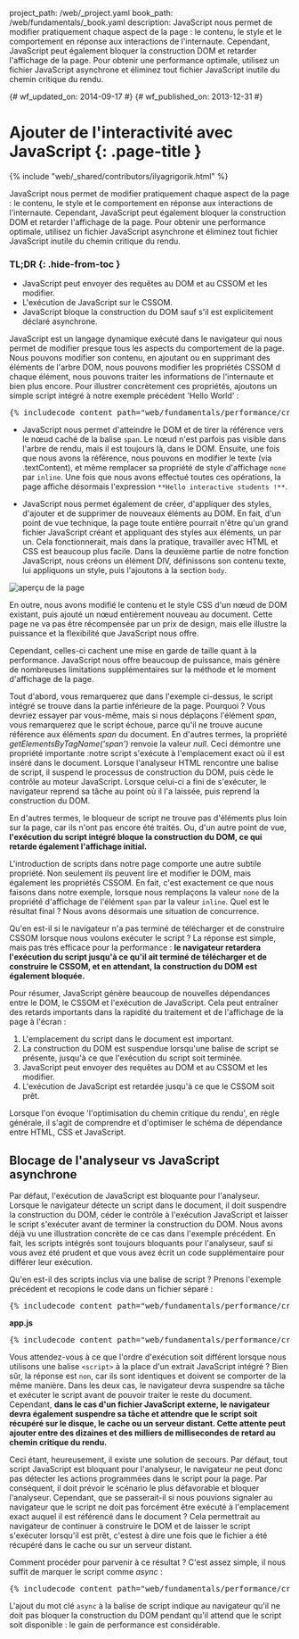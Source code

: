 project_path: /web/_project.yaml
book_path: /web/fundamentals/_book.yaml
description: JavaScript nous permet de modifier pratiquement chaque aspect de la page : le contenu, le style et le comportement en réponse aux interactions de l'internaute. Cependant, JavaScript peut également bloquer la construction DOM et retarder l'affichage de la page. Pour obtenir une performance optimale, utilisez un fichier JavaScript asynchrone et éliminez tout fichier JavaScript inutile du chemin critique du rendu.

{# wf_updated_on: 2014-09-17 #}
{# wf_published_on: 2013-12-31 #}

# Ajouter de l'interactivité avec JavaScript {: .page-title }

{% include "web/_shared/contributors/ilyagrigorik.html" %}


JavaScript nous permet de modifier pratiquement chaque aspect de la page : le contenu, le style et le comportement en réponse aux interactions de l'internaute. Cependant, JavaScript peut également bloquer la construction DOM et retarder l'affichage de la page. Pour obtenir une performance optimale, utilisez un fichier JavaScript asynchrone et éliminez tout fichier JavaScript inutile du chemin critique du rendu.



### TL;DR {: .hide-from-toc }
- JavaScript peut envoyer des requêtes au DOM et au CSSOM et les modifier.
- L'exécution de JavaScript sur le CSSOM.
- JavaScript bloque la construction du DOM sauf s'il est explicitement déclaré asynchrone.


JavaScript est un langage dynamique exécuté dans le navigateur qui nous permet de modifier presque tous les aspects du comportement de la page. Nous pouvons modifier son contenu, en ajoutant ou en supprimant des éléments de l'arbre DOM, nous pouvons modifier les propriétés CSSOM d chaque élément, nous pouvons traiter les informations de l'internaute et bien plus encore. Pour illustrer concrètement ces propriétés, ajoutons un simple script intégré à notre exemple précédent 'Hello World' :

<pre class="prettyprint">
{% includecode content_path="web/fundamentals/performance/critical-rendering-path/_code/script.html" region_tag="full" %}
</pre>

* JavaScript nous permet d'atteindre le DOM et de tirer la référence vers le nœud caché de la balise `span`. Le nœud n'est parfois pas visible dans l'arbre de rendu, mais il est toujours là, dans le DOM. Ensuite, une fois que nous avons la référence, nous pouvons en modifier le texte (via .textContent), et même remplacer sa propriété de style d'affichage `none` par `inline`. Une fois que nous avons effectué toutes ces opérations, la page affiche désormais l'expression `**Hello interactive students !**`.

* JavaScript nous permet également de créer, d'appliquer des styles, d'ajouter et de supprimer de nouveaux éléments au DOM. En fait, d'un point de vue technique, la page toute entière pourrait n'être qu'un grand fichier JavaScript créant et appliquant des styles aux éléments, un par un. Cela fonctionnerait, mais dans la pratique, travailler avec HTML et CSS est beaucoup plus facile. Dans la deuxième partie de notre fonction JavaScript, nous créons un élément DIV, définissons son contenu texte, lui appliquons un style, puis l'ajoutons à la section `body`.

<img src="images/device-js-small.png" class="center" alt="aperçu de la page">

En outre, nous avons modifié le contenu et le style CSS d'un nœud de DOM existant, puis ajouté un nœud entièrement nouveau au document. Cette page ne va pas être récompensée par un prix de design, mais elle illustre la puissance et la flexibilité que JavaScript nous offre.

Cependant, celles-ci cachent une mise en garde de taille quant à la performance. JavaScript nous offre beaucoup de puissance, mais génère de nombreuses limitations supplémentaires sur la méthode et le moment d'affichage de la page.

Tout d'abord, vous remarquerez que dans l'exemple ci-dessus, le script intégré se trouve dans la partie inférieure de la page. Pourquoi ? Vous devriez essayer par vous-même, mais si nous déplaçons l'élément _span_, vous remarquerez que le script échoue, parce qu'il ne trouve aucune référence aux éléments _span_ du document. En d'autres termes, la propriété _getElementsByTagName('span')_ renvoie la valeur _null_. Ceci démontre une propriété importante :notre script s'exécute à l'emplacement exact où il est inséré dans le document. Lorsque l'analyseur HTML rencontre une balise de script, il suspend le processus de construction du DOM, puis cède le contrôle au moteur JavaScript. Lorsque celui-ci a fini de s'exécuter, le navigateur reprend sa tâche au point où il l'a laissée, puis reprend la construction du DOM.

En d'autres termes, le bloqueur de script ne trouve pas d'éléments plus loin sur la page, car ils n'ont pas encore été traités. Ou, d'un autre point de vue, **l'exécution du script intégré bloque la construction du DOM, ce qui retarde également l'affichage initial.**

L'introduction de scripts dans notre page comporte une autre subtile propriété. Non seulement ils peuvent lire et modifier le DOM, mais également les propriétés CSSOM. En fait, c'est exactement ce que nous faisons dans notre exemple, lorsque nous remplaçons la valeur `none` de la propriété d'affichage de l'élément `span` par la valeur `inline`. Quel est le résultat final ? Nous avons désormais une situation de concurrence.

Qu'en est-il si le navigateur n'a pas terminé de télécharger et de construire CSSOM lorsque nous voulons exécuter le script ? La réponse est simple, mais pas très efficace pour la performance : **le navigateur retardera l'exécution du script jusqu'à ce qu'il ait terminé de télécharger et de construire le CSSOM, et en attendant, la construction du DOM est également bloquée.**

Pour résumer, JavaScript génère beaucoup de nouvelles dépendances entre le DOM, le CSSOM et l'exécution de JavaScript. Cela peut entraîner des retards importants dans la rapidité du traitement et de l'affichage de la page à l'écran :

1. L'emplacement du script dans le document est important.
2. La construction du DOM est suspendue lorsqu'une balise de script se présente, jusqu'à ce que l'exécution du script soit terminée.
3. JavaScript peut envoyer des requêtes au DOM et au CSSOM et les modifier.
4. L'exécution de JavaScript est retardée jusqu'à ce que le CSSOM soit prêt.

Lorsque l'on évoque 'l'optimisation du chemin critique du rendu', en règle générale, il s'agit de comprendre et d'optimiser le schéma de dépendance entre HTML, CSS et JavaScript.


## Blocage de l'analyseur vs JavaScript asynchrone

Par défaut, l'exécution de JavaScript est bloquante pour l'analyseur. Lorsque le navigateur détecte un script dans le document, il doit suspendre la construction du DOM, céder le contrôle à l'exécution JavaScript et laisser le script s'exécuter avant de terminer la construction du DOM. Nous avons déjà vu une illustration concrète de ce cas dans l'exemple précédent. En fait, les scripts intégrés sont toujours bloquants pour l'analyseur, sauf si vous avez été prudent et que vous avez écrit un code supplémentaire pour différer leur exécution.

Qu'en est-il des scripts inclus via une balise de script ? Prenons l'exemple précédent et recopions le code dans un fichier séparé :

<pre class="prettyprint">
{% includecode content_path="web/fundamentals/performance/critical-rendering-path/_code/split_script.html" region_tag="full" %}
</pre>

**app.js**

<pre class="prettyprint">
{% includecode content_path="web/fundamentals/performance/critical-rendering-path/_code/app.js" region_tag="full"   adjust_indentation="auto" %}
</pre>

Vous attendez-vous à ce que l'ordre d'exécution soit différent lorsque nous utilisons une balise `<script>` à la place d'un extrait JavaScript intégré ? Bien sûr, la réponse est `non`, car ils sont identiques et doivent se comporter de la même manière. Dans les deux cas, le navigateur devra suspendre sa tâche et exécuter le script avant de pouvoir traiter le reste du document. Cependant, **dans le cas d'un fichier JavaScript externe, le navigateur devra également suspendre sa tâche et attendre que le script soit récupéré sur le disque, le cache ou un serveur distant. Cette attente peut ajouter entre des dizaines et des milliers de millisecondes de retard au chemin critique du rendu.**

Ceci étant, heureusement, il existe une solution de secours. Par défaut, tout script JavaScript est bloquant pour l'analyseur, le navigateur ne peut donc pas détecter les actions programmées dans le script pour la page. Par conséquent, il doit prévoir le scénario le plus défavorable et bloquer l'analyseur. Cependant, que se passerait-il si nous pouvions signaler au navigateur que le script ne doit pas forcément être exécuté à l'emplacement exact auquel il est référencé dans le document ? Cela permettrait au navigateur de continuer à construire le DOM et de laisser le script s'exécuter lorsqu'il est prêt, c'estest à dire une fois que le fichier a été récupéré dans le cache ou sur un serveur distant.

Comment procéder pour parvenir à ce résultat ? C'est assez simple, il nous suffit de marquer le script comme _async_ :

<pre class="prettyprint">
{% includecode content_path="web/fundamentals/performance/critical-rendering-path/_code/split_script_async.html" region_tag="full" %}
</pre>

L'ajout du mot clé `async` à la balise de script indique au navigateur qu'il ne doit pas bloquer la construction du DOM pendant qu'il attend que le script soit disponible : le gain de performance est considérable.



